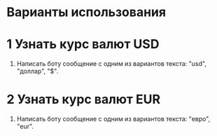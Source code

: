 #  Варианты использования
# 1  Узнать курс валют USD
1. Написать боту сообщение с одним из вариантов текста: "usd", "доллар", "$".
# 2 Узнать курс валют EUR
1. Написать боту сообщение с одним из вариантов текста: "евро", "eur".
